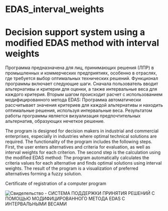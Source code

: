 # EDAS_interval_weights
# Decision support system using a modified EDAS method with interval weights

Программа предназначена для лиц, принимающих решения (ЛПР) в промышленных и коммерческих предприятиях, особенно в отраслях, где требуется выбор оптимальных технических решений. Функционал программы включает следующие шаги. Сначала пользователь вводит альтернативы и критерии для оценки, а также интервальные веса для каждого критерия. Вторым шагом происходит расчет с использованием модифицированного метода EDAS: Программа автоматически рассчитывает значения критериев для каждой альтернативы и находить оптимальные решения, используя интервальные веса. Результатом работы программы является визуализация предпочтительных альтернатив, образующих нечеткое решение.

The program is designed for decision makers in industrial and commercial enterprises, especially in industries where optimal technical solutions are required. The functionality of the program includes the following steps. First, the user enters alternatives and criteria for evaluation, as well as interval weights for each criterion. The second step is the calculation using the modified EDAS method: The program automatically calculates the criteria values for each alternative and finds optimal solutions using interval weights. The result of the program is a visualization of preferred alternatives forming a fuzzy solution.

Certificate of registration of a computer program

![Свиделельство - СИСТЕМА ПОДДЕРЖКИ ПРИНЯТИЯ РЕШЕНИЙ С ПОМОЩЬЮ МОДИФИЦИРОВАННОГО МЕТОДА EDAS С ИНТЕРВАЛЬНЫМИ ВЕСАМИ](https://github.com/user-attachments/assets/f0f6f899-c899-4f3f-ba7b-224e8e0836ff)
